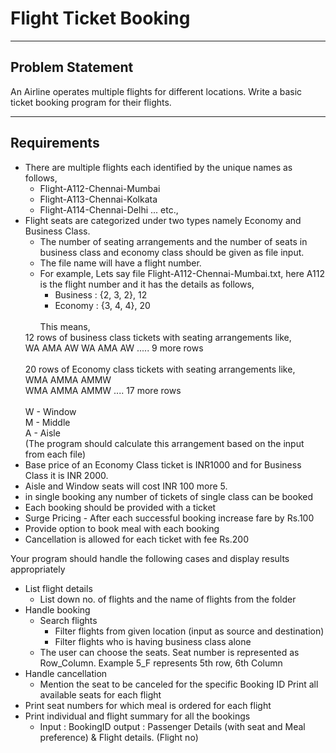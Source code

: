 # Flight Ticket Booking

---

## Problem Statement
An Airline operates multiple flights for different locations. Write a basic ticket booking program for their flights.

---

## Requirements
- There are multiple flights each identified by the unique names as follows, 
  - Flight-A112-Chennai-Mumbai 
  - Flight-A113-Chennai-Kolkata 
  - Flight-A114-Chennai-Delhi ... etc., 
- Flight seats are categorized under two types namely Economy and Business
Class.
  - The number of seating arrangements and the number of seats in business class and economy class should be given as file input.
  - The file name will have a flight number.
  - For example, Lets say file Flight-A112-Chennai-Mumbai.txt, here A112 is
  the flight number and it has the details as follows, 
    - Business : {2, 3, 2}, 12 
    - Economy : {3, 4, 4}, 20 <br>
    <br>
    This means, <br>
  12 rows of business class tickets with seating arrangements like, <br>
      WA AMA AW WA AMA AW ..... 9 more rows <br>
    <br>
  20 rows of Economy class tickets with seating arrangements like, <br> 
    WMA AMMA AMMW <br>
      WMA AMMA AMMW
      .... 17 more rows <br>
    <br>
    W - Window <br>
    M - Middle <br>
    A - Aisle <br>
    (The program should calculate this arrangement based on the input from each file)
- Base price of an Economy Class ticket is INR1000 and for Business Class it is
  INR 2000. 
- Aisle and Window seats will cost INR 100 more 5.
- in single booking any number of tickets of single class can be booked
- Each booking should be provided with a ticket
- Surge Pricing - After each successful booking increase fare by Rs.100
- Provide option to book meal with each booking
- Cancellation is allowed for each ticket with fee Rs.200

Your program should handle the following cases and display results appropriately
- List flight details
   - List down no. of flights and the name of flights from the folder
- Handle booking 
  - Search flights 
    - Filter flights from given location (input as source and destination)
    - Filter flights who is having business class alone
  - The user can choose the seats. Seat number is represented as
    Row_Column. Example 5_F represents 5th row, 6th Column
- Handle cancellation 
  - Mention the seat to be canceled for the specific Booking ID Print all available seats for each flight 
- Print seat numbers for which meal is ordered for each flight 
- Print individual and flight summary for all the bookings 
  - Input : BookingID 
    output : Passenger Details (with seat and Meal preference) &
        Flight details. (Flight no)
